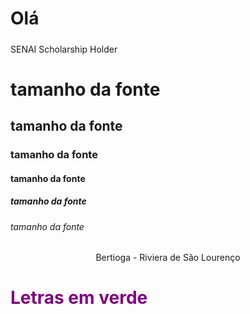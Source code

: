 <h1>Olá</h1>
<h5></h5>SENAI Scholarship Holder</>

<h1>tamanho da fonte</h1>
<h2>tamanho da fonte</h2>
<h3>tamanho da fonte</h3>
<h4>tamanho da fonte</h4>
<h5>tamanho da fonte</h5> 
<h6>tamanho da fonte</h6>

 <p align = center>Bertioga - Riviera de São Lourenço</p>
 <font color= "purple"><h1>Letras em verde</h1></font>
  <title>Aqui Title</title>
